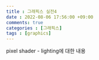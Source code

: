 ```yaml
---
title : 그래픽스 실전4
date : 2022-08-06 17:56:00 +09:00
comments: true
categories : [그래픽스]
tags : [graphics]
---
```


pixel shader - lighting에 대한 내용